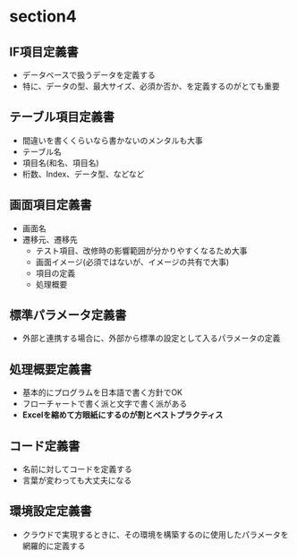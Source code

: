 # section4
## IF項目定義書
- データベースで扱うデータを定義する
- 特に、データの型、最大サイズ、必須か否か、を定義するのがとても重要

## テーブル項目定義書
- 間違いを書くくらいなら書かないのメンタルも大事
- テーブル名
- 項目名(和名、項目名)
- 桁数、Index、データ型、などなど

## 画面項目定義書
- 画面名
- 遷移元、遷移先
  - テスト項目、改修時の影響範囲が分かりやすくなるため大事
  - 画面イメージ(必須ではないが、イメージの共有で大事)
  - 項目の定義
  - 処理概要
 
## 標準パラメータ定義書
- 外部と連携する場合に、外部から標準の設定として入るパラメータの定義

## 処理概要定義書
- 基本的にプログラムを日本語で書く方針でOK
- フローチャートで書く派と文字で書く派がある
- **Excelを縮めて方眼紙にするのが割とベストプラクティス**

## コード定義書
- 名前に対してコードを定義する
- 言葉が変わっても大丈夫になる

## 環境設定定義書
- クラウドで実現するときに、その環境を構築するのに使用したパラメータを網羅的に定義する
  
